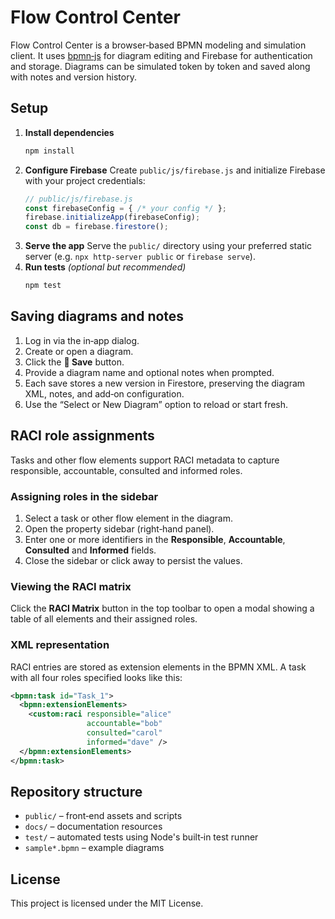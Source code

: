 # Flow Control Center

Flow Control Center is a browser‑based BPMN modeling and simulation client. It uses [bpmn‑js](https://github.com/bpmn-io/bpmn-js) for diagram editing and Firebase for authentication and storage. Diagrams can be simulated token by token and saved along with notes and version history.

## Setup

1. **Install dependencies**
   ```bash
   npm install
   ```
2. **Configure Firebase**
   Create `public/js/firebase.js` and initialize Firebase with your project credentials:
   ```js
   // public/js/firebase.js
   const firebaseConfig = { /* your config */ };
   firebase.initializeApp(firebaseConfig);
   const db = firebase.firestore();
   ```
3. **Serve the app**
   Serve the `public/` directory using your preferred static server (e.g. `npx http-server public` or `firebase serve`).
4. **Run tests** *(optional but recommended)*
   ```bash
   npm test
   ```

## Saving diagrams and notes

1. Log in via the in‑app dialog.
2. Create or open a diagram.
3. Click the **💾 Save** button.
4. Provide a diagram name and optional notes when prompted.
5. Each save stores a new version in Firestore, preserving the diagram XML, notes, and add‑on configuration.
6. Use the “Select or New Diagram” option to reload or start fresh.

## RACI role assignments

Tasks and other flow elements support RACI metadata to capture
responsible, accountable, consulted and informed roles.

### Assigning roles in the sidebar

1. Select a task or other flow element in the diagram.
2. Open the property sidebar (right‑hand panel).
3. Enter one or more identifiers in the **Responsible**, **Accountable**,
   **Consulted** and **Informed** fields.
4. Close the sidebar or click away to persist the values.

### Viewing the RACI matrix

Click the **RACI Matrix** button in the top toolbar to open a modal
showing a table of all elements and their assigned roles.

### XML representation

RACI entries are stored as extension elements in the BPMN XML. A task
with all four roles specified looks like this:

```xml
<bpmn:task id="Task_1">
  <bpmn:extensionElements>
    <custom:raci responsible="alice"
                 accountable="bob"
                 consulted="carol"
                 informed="dave" />
  </bpmn:extensionElements>
</bpmn:task>
```

## Repository structure

- `public/` – front‑end assets and scripts
- `docs/` – documentation resources
- `test/` – automated tests using Node's built‑in test runner
- `sample*.bpmn` – example diagrams

## License

This project is licensed under the MIT License.
